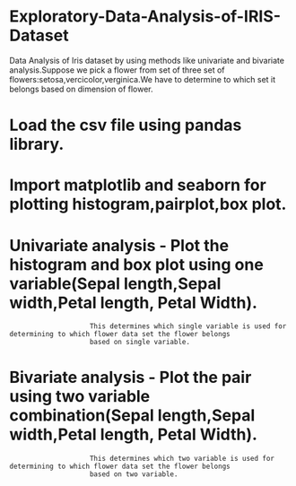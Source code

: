 # Exploratory-Data-Analysis-of-IRIS-Dataset
Data Analysis of Iris dataset  by using methods like univariate and bivariate analysis.Suppose we pick a flower from set of three set of flowers:setosa,vercicolor,verginica.We have to determine to which set it belongs based on dimension of flower.
# Load the csv file using pandas library.
# Import matplotlib and seaborn for plotting histogram,pairplot,box plot.
# Univariate analysis - Plot the histogram and box plot using one variable(Sepal length,Sepal width,Petal length, Petal Width).
                        This determines which single variable is used for determining to which flower data set the flower belongs 
                        based on single variable.
# Bivariate analysis - Plot the pair using two variable combination(Sepal length,Sepal width,Petal length, Petal Width).
                        This determines which two variable is used for determining to which flower data set the flower belongs 
                        based on two variable.                        
